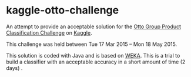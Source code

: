 # kaggle-otto-challenge

An attempt to provide an acceptable solution for the [Otto Group Product Classification Challenge](https://www.kaggle.com/c/otto-group-product-classification-challenge) on [Kaggle](https://www.kaggle.com/).

This challenge was held between Tue 17 Mar 2015 – Mon 18 May 2015.

This solution is coded with Java and is based on [WEKA](http://www.cs.waikato.ac.nz/ml/weka/). This is a trial to build a classifier with an acceptable accuracy in a short amount of time (2 days) .